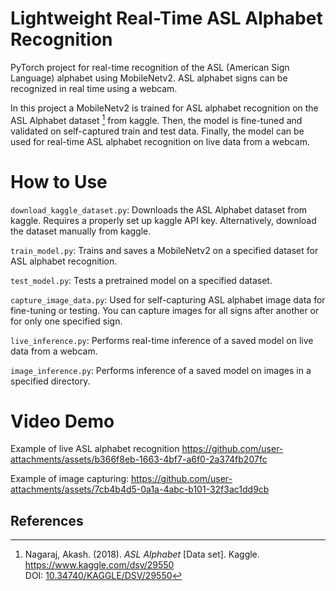 # Lightweight Real-Time ASL Alphabet Recognition
PyTorch project for real-time recognition of the ASL (American Sign Language) alphabet using MobileNetv2. ASL alphabet signs can be recognized in real time using a webcam.

In this project a MobileNetv2 is trained for ASL alphabet recognition on the ASL Alphabet dataset [^1] from kaggle. Then, the model is fine-tuned and validated on self-captured train and test data. Finally, the model can be used for real-time ASL alphabet recognition on live data from a webcam.

# How to Use
`download_kaggle_dataset.py`: Downloads the ASL Alphabet dataset from kaggle. Requires a properly set up kaggle API key. Alternatively, download the dataset manually from kaggle.

`train_model.py`: Trains and saves a MobileNetv2 on a specified dataset for ASL alphabet recognition.

`test_model.py`: Tests a pretrained model on a specified dataset.

`capture_image_data.py`: Used for self-capturing ASL alphabet image data for fine-tuning or testing. You can capture images for all signs after another or for only one specified sign.

`live_inference.py`: Performs real-time inference of a saved model on live data from a webcam.

`image_inference.py`: Performs inference of a saved model on images in a specified directory.

# Video Demo
Example of live ASL alphabet recognition
https://github.com/user-attachments/assets/b366f8eb-1663-4bf7-a6f0-2a374fb207fc

Example of image capturing:
https://github.com/user-attachments/assets/7cb4b4d5-0a1a-4abc-b101-32f3ac1dd9cb

## References
[^1]: Nagaraj, Akash. (2018). *ASL Alphabet* [Data set]. Kaggle. https://www.kaggle.com/dsv/29550  
DOI: [10.34740/KAGGLE/DSV/29550](https://doi.org/10.34740/KAGGLE/DSV/29550)





